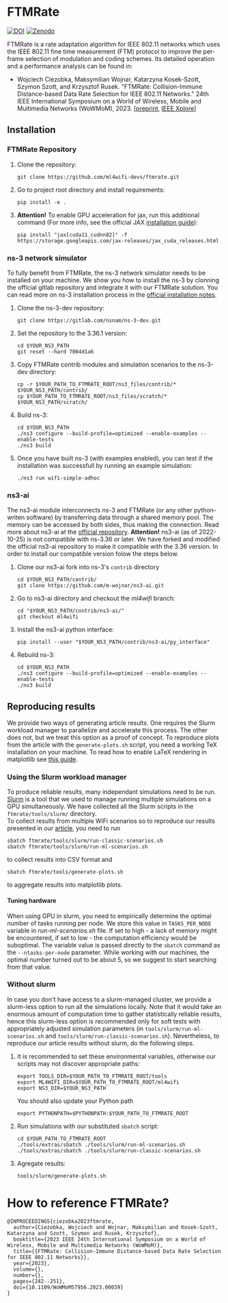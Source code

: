 # FTMRate

[![DOI](https://img.shields.io/badge/DOI-10.1109/WoWMoM57956.2023.00039-blue.svg)](https://ieeexplore.ieee.org/document/10195443)
[![Zenodo](https://zenodo.org/badge/DOI/10.5281/zenodo.7875867.svg)](https://doi.org/10.5281/zenodo.7875867)

FTMRate is a rate adaptation algorithm for IEEE 802.11 networks which uses the IEEE 802.11 fine time measurement (FTM) protocol to improve the per-frame selection of modulation and coding schemes. Its detailed operation and a performance analysis can be found in:

- Wojciech Ciezobka, Maksymilian Wojnar, Katarzyna Kosek-Szott, Szymon Szott, and Krzysztof Rusek. "FTMRate: Collision-Immune Distance-based Data Rate Selection for IEEE 802.11 Networks." 24th IEEE International Symposium on a World of Wireless, Mobile and Multimedia Networks (WoWMoM), 2023. [[preprint](https://arxiv.org/pdf/2304.10140.pdf), [IEEE Xplore](https://ieeexplore.ieee.org/document/10195443)]

## Installation

### FTMRate Repository

1. Clone the repository:
	```
	git clone https://github.com/ml4wifi-devs/ftmrate.git
	```

2. Go to project root directory and install requirements:
	```
	pip install -e .
	```

3.  **Attention!** To enable GPU acceleration for jax, run this additional command (For more info, see the official JAX [installation guide](https://github.com/google/jax#pip-installation-gpu-cuda)):
	```
	pip install "jax[cuda11_cudnn82]" -f https://storage.googleapis.com/jax-releases/jax_cuda_releases.html
	```

### ns-3 network simulator

To fully benefit from FTMRate, the ns-3 network simulator needs to be installed on your machine. We show you how to install the ns-3 by clonning the official gitlab repository and integrate it with our FTMRate solution. You can read more on ns-3 installation process in the
[official installation notes](https://www.nsnam.org/wiki/Installation).

1. Clone the ns-3-dev repository:
	```
	git clone https://gitlab.com/nsnam/ns-3-dev.git
	```
2. Set the repository to the 3.36.1 version:
	```
	cd $YOUR_NS3_PATH
	git reset --hard 7004d1a6
	```
3. Copy FTMRate contrib modules and simulation scenarios to the ns-3-dev directory:
	```
	cp -r $YOUR_PATH_TO_FTMRATE_ROOT/ns3_files/contrib/* $YOUR_NS3_PATH/contrib/
	cp $YOUR_PATH_TO_FTMRATE_ROOT/ns3_files/scratch/* $YOUR_NS3_PATH/scratch/
	```
4. Build ns-3:
	```
	cd $YOUR_NS3_PATH
	./ns3 configure --build-profile=optimized --enable-examples --enable-tests
	./ns3 build
	```
5. Once you have built ns-3 (with examples enabled), you can test if the installation was successfull by running an example simulation:
	```
	./ns3 run wifi-simple-adhoc
	```

### ns3-ai

The ns3-ai module interconnects ns-3 and FTMRate (or any other python-writen software) by transferring data through a shared memory pool. 
The memory can be accessed by both sides, thus making the connection. Read more about ns3-ai at the
[official repository](https://github.com/hust-diangroup/ns3-ai).  **Attention!** ns3-ai (as of 2022-10-25) is not compatible with ns-3.36 or later. We have forked and modified the official ns3-ai repository to make it compatible with the 3.36 version. In order to install our compatible version folow the steps below.

1.  Clone our ns3-ai fork into ns-3's `contrib` directory
	```
	cd $YOUR_NS3_PATH/contrib/
	git clone https://github.com/m-wojnar/ns3-ai.git
	```

2. Go to ns3-ai directory and checkout the *ml4wifi* branch:
	```
	cd "$YOUR_NS3_PATH/contrib/ns3-ai/"
	git checkout ml4wifi
	```
3. Install the ns3-ai python interface:
	```
	pip install --user "$YOUR_NS3_PATH/contrib/ns3-ai/py_interface"
	```
4. Rebuild ns-3:
	```
	cd $YOUR_NS3_PATH
	./ns3 configure --build-profile=optimized --enable-examples --enable-tests
	./ns3 build
	```

## Reproducing results

We provide two ways of generating article results. One requires the Slurm workload manager to parallelize and accelerate this process. The other does not, but we treat this option as a proof of concept. To reproduce plots from the article with the `generate-plots.sh` script, you need a working TeX installation on your machine. To read how to enable LaTeX rendering in matplotlib see 
[this guide](https://matplotlib.org/stable/tutorials/text/usetex.html).

### Using the Slurm workload manager

To produce reliable results, many independant simulations need to be run. [Slurm](https://slurm.schedmd.com/documentation.html) is a tool that we used to manage running multiple simulations on a GPU simultaneously. We have collected all the Slurm scripts in the `ftmrate/tools/slurm/` directory.  
To collect results from multiple WiFi scenarios so to reproduce our results presented in our [article](LINK_TO_OUR_ARTICLE), you need to run
```
sbatch ftmrate/tools/slurm/run-classic-scenarios.sh
sbatch ftmrate/tools/slurm/run-ml-scenarios.sh
```
to collect results into CSV format  and
```
sbatch ftmrate/tools/generate-plots.sh
```
to aggregate results into matplotlib plots.

#### Tuning hardware

When using GPU in slurm, you need to empirically determine the optimal number of tasks running per node. We store this value in
`TASKS_PER_NODE` variable in *run-ml-scenarios.sh* file. If set to high - a lack of memory might be encountered, if set to low - the computation efficiency would be suboptimal. The variable value is passed directly to the `sbatch` command as the `--ntasks-per-node` parameter. While working with our machines, the optimal number turned out to be about 5, so we suggest to start searching from that value.

### Without slurm

In case you don't have access to a slurm-managed cluster, we provide a slurm-less option to run all the simulations locally. Note that it would take an enormous amount of computation time to gather statistically reliable results, hence this slurm-less option is recommended only for soft tests with appropriately adjusted simulation parameters (in `tools/slurm/run-ml-scenarios.sh` and `tools/slurm/run-classic-scenarios.sh`). Nevertheless, to reproduce our article results without slurm, do the following steps.

1. It is recommended to set these environmental variables, otherwise our scripts may not discover appropriate paths:
	```
	export TOOLS_DIR=$YOUR_PATH_TO_FTMRATE_ROOT/tools
	export ML4WIFI_DIR=$YOUR_PATH_TO_FTMRATE_ROOT/ml4wifi
	export NS3_DIR=$YOUR_NS3_PATH
	```
	You should also update your Python path
	```
	export PYTHONPATH=$PYTHONPATH:$YOUR_PATH_TO_FTMRATE_ROOT
	```
2. Run simulations with our substituted `sbatch` script:
	```
	cd $YOUR_PATH_TO_FTMRATE_ROOT
	./tools/extras/sbatch ./tools/slurm/run-ml-scenarios.sh
	./tools/extras/sbatch ./tools/slurm/run-classic-scenarios.sh
	```
3. Agregate results:
	```
	tools/slurm/generate-plots.sh
	```

# How to reference FTMRate?

```
@INPROCEEDINGS{ciezobka2023ftmrate,
  author={Ciezobka, Wojciech and Wojnar, Maksymilian and Kosek-Szott, Katarzyna and Szott, Szymon and Rusek, Krzysztof},
  booktitle={2023 IEEE 24th International Symposium on a World of Wireless, Mobile and Multimedia Networks (WoWMoM)}, 
  title={{FTMRate: Collision-Immune Distance-based Data Rate Selection for IEEE 802.11 Networks}}, 
  year={2023},
  volume={},
  number={},
  pages={242--251},
  doi={10.1109/WoWMoM57956.2023.00039}
}
```
